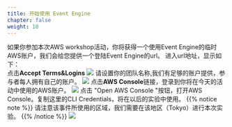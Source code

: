 ```yaml
---
title: 开始使用 Event Engine
chapter: false
weight: 10
---
```

如果你参加本次AWS workshop活动，你将获得一个使用Event Engine的临时AWS账户，我们会给您提供一个登陆Event Engine的url。
进入url地址，显示如下：    
点击**Accept Terms&Logins**
![](/images/ACKToEKS/eventengine.jpeg)
请设置你的团队名称,我们有足够的账户提供，参与者每人拥有自己的账户。
![](/images/ACKToEKS/rename.png)
点击**AWS Console**链接，登录到你将在今天的活动中使用的AWS账户。
![](/images/ACKToEKS/console.png)
点击 "Open AWS Console "按钮，打开AWS Console。复制这里的CLI Credentials，将在以后的实验中使用。
{{% notice note %}}
请注意该事件所使用的区域，我们需要在该地区（Tokyo）进行本次实验。
{{% /notice  %}}
![](/images/ACKToEKS/open.png)